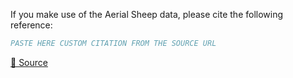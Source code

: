 If you make use of the Aerial Sheep data, please cite the following reference:

``` bibtex
PASTE HERE CUSTOM CITATION FROM THE SOURCE URL
```

[🔗 Source](https://universe.roboflow.com/riis/aerial-sheep)